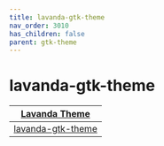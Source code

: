 ```yaml
---
title: lavanda-gtk-theme
nav_order: 3010
has_children: false
parent: gtk-theme
---
```



# lavanda-gtk-theme

| [Lavanda Theme](https://samwhelp.github.io/note-about-theme/read/desktop-theme/themes/lavanda-theme.html) |
| --- |
| [lavanda-gtk-theme](https://github.com/vinceliuice/Lavanda-gtk-theme) |
